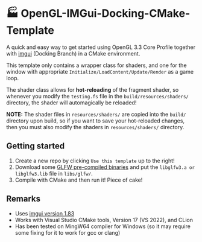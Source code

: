 # 🏭 OpenGL-IMGui-Docking-CMake-Template

A quick and easy way to get started using OpenGL 3.3 Core Profile together with [imgui](https://github.com/ocornut/imgui) (Docking Branch) in a CMake environment.

This template only contains a wrapper class for shaders, and one for the window with appropriate `Initialize/LoadContent/Update/Render` as a game loop.

The shader class allows for **hot-reloading** of the fragment shader, so whenever you modify the `testing.fs` file in the `build/resources/shaders/` directory, the shader will automagically be reloaded! 

**NOTE:** The shader files in `resources/shaders/` are copied into the `build/` directory upon build, so if you want to save your hot-reloaded changes, then you must also modify the shaders in `resources/shaders/` directory.

## Getting started

1. Create a new repo by clicking `Use this template` up to the right!
2. Download some [GLFW pre-compiled binaries](https://www.glfw.org/download) and put the `libglfw3.a or libglfw3.lib` file in `libs/glfw/`. 
3. Compile with CMake and then run it! Piece of cake!

## Remarks

* Uses [imgui version 1.83](https://github.com/ocornut/imgui/releases/tag/v1.83)
* Works with Visual Studio CMake tools, Version 17 (VS 2022), and CLion
* Has been tested on MingW64 compiler for Windows (so it may require some fixing for it to work for gcc or clang)
